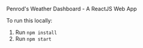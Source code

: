 Penrod's Weather Dashboard - A ReactJS Web App

To run this locally: 
1. Run `npm install`
2. Run `npm start`
